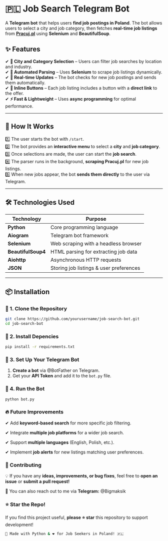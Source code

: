 # 🇵🇱 Job Search Telegram Bot  

A **Telegram bot** that helps users **find job postings in Poland**. The bot allows users to select a city and job category, then fetches **real-time job listings** from **[Pracuj.pl](https://www.pracuj.pl/)** using **Selenium** and **BeautifulSoup**.  

## ✨ Features  

✔ **📌 City and Category Selection** – Users can filter job searches by location and industry.  
✔ **🤖 Automated Parsing** – Uses **Selenium** to scrape job listings dynamically.  
✔ **📩 Real-time Updates** – The bot checks for new job postings and sends them automatically.  
✔ **🔗 Inline Buttons** – Each job listing includes a button with a **direct link** to the offer.  
✔ **⚡ Fast & Lightweight** – Uses **async programming** for optimal performance.  

---

## 🚀 How It Works  

1️⃣ The user starts the bot with `/start`.  
2️⃣ The bot provides an **interactive menu** to select a **city** and **job category**.  
3️⃣ Once selections are made, the user can start the **job search**.  
4️⃣ The parser runs in the background, **scraping Pracuj.pl** for new job listings.  
5️⃣ When new jobs appear, the bot **sends them directly** to the user via Telegram.  

---

## 🛠️ Technologies Used  

| Technology      | Purpose                           |
|---------------|---------------------------------|
| **Python** | Core programming language  |
| **Aiogram** | Telegram bot framework  |
| **Selenium** | Web scraping with a headless browser  |
| **BeautifulSoup4** | HTML parsing for extracting job data  |
| **Aiohttp** | Asynchronous HTTP requests  |
| **JSON** | Storing job listings & user preferences  |

---

## 📦 Installation  

### 🔹 1. Clone the Repository  

```bash
git clone https://github.com/yourusername/job-search-bot.git
cd job-search-bot
```

### 🔹 2. Install Depencies

```bash
pip install -r requirements.txt
```

### 🔹 3. Set Up Your Telegram Bot
1. **Create a bot** via @BotFather on Telegram.
2. Get your **API Token** and add it to the `bot.py` file.

### 🔹 4. Run the Bot
```bash
python bot.py
```

### 🔥 Future Improvements
✔ Add **keyword-based search** for more specific job filtering.

✔ Integrate **multiple job platforms** for a wider job search.

✔ Support **multiple languages** (English, Polish, etc.).

✔ Implement **job alerts** for new listings matching user preferences.

### 🤝 Contributing
💡 If you have any **ideas, improvements, or bug fixes**, feel free to **open an issue** or **submit a pull request!**

📩 You can also reach out to me via **Telegram:** @Bigmaksik

### ⭐ Star the Repo!
If you find this project useful, **please ⭐ star** this repository to support development!
```bash
🚀 Made with Python & ❤️ for Job Seekers in Poland! 🇵🇱
```
